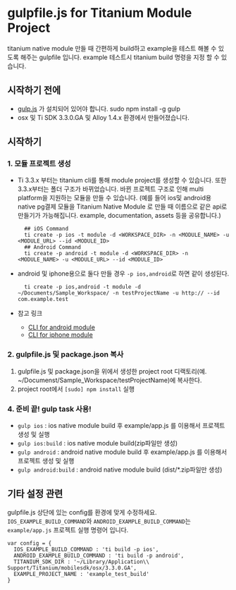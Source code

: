 # gulpfile.js for Titanium Module Project
titanium native module 만들 때 간편하게 build하고 example을 테스트 해볼 수 있도록 해주는 gulpfile 입니다. example 테스트시 titanium build 명령을 지정 할 수 있습니다.

## 시작하기 전에
- [gulp.js](http://gulpjs.com) 가 설치되어 있어야 합니다.
      sudo npm install -g gulp
- osx 및 Ti SDK 3.3.0.GA 및 Alloy 1.4.x 환경에서 만들어졌습니다.

## 시작하기
### 1. 모듈 프로젝트 생성

- Ti 3.3.x 부터는 titanium cli를 통해 module project를 생성할 수 있습니다. 또한 3.3.x부터는 폴더 구조가 바뀌었습니다. 바뀐 프로젝트 구조로 인해 multi platform을 지원하는 모듈을 만들 수 있습니다. (예를 들어 ios및 android용 native pg결제 모듈을 Titanium Native Module 로 만들 때 이름으로 같은 api로 만들기가 가능해집니다. example, documentation, assets 등을 공유합니다.)

        ## iOS Command
        ti create -p ios -t module -d <WORKSPACE_DIR> -n <MODULE_NAME> -u <MODULE_URL> --id <MODULE_ID>
        ## Android Command
        ti create -p android -t module -d <WORKSPACE_DIR> -n <MODULE_NAME> -u <MODULE_URL> --id <MODULE_ID>

- android 및  iphone용으로 둘다 만들 경우 `-p ios,android`로 하면 같이 생성된다.

        ti create -p ios,android -t module -d ~/Documents/Sample_Workspace/ -n testProjectName -u http:// --id com.example.test

- 참고 링크
  - [CLI for android module](http://docs.appcelerator.com/titanium/latest/#!/guide/Android_Module_Development_Guide-section-29004945_AndroidModuleDevelopmentGuide-CreatingfromtheTerminal)
  - [CLI for iphone module](http://docs.appcelerator.com/titanium/latest/#!/guide/iOS_Module_Development_Guide-section-29004946_iOSModuleDevelopmentGuide-Step2%3ACreatingyourFirstModule)

### 2. gulpfile.js 및 package.json 복사
1. gulpfile.js 및 package.json을 위에서 생성한 project root 디랙토리(예. ~/Documenst/Sample_Workspace/testProjectName)에 복사한다.
1. project root에서 `[sudo] npm install` 실행

### 4. 준비 끝! gulp task 사용!
- `gulp ios` : ios native module build 후 example/app.js 를 이용해서 프로젝트 생성 및 실행
- `gulp ios:build` : ios native module build(zip파일만 생성)
- `gulp android` : android native module build 후 example/app.js 를 이용해서 프로젝트 생성 및 실행
- `gulp android:build` : android native module build (dist/*.zip파일만 생성)

## 기타 설정 관련
gulpfile.js 상단에 있는 config를 환경에 맞게 수정하세요. `IOS_EXAMPLE_BUILD_COMMAND`와 `ANDROID_EXAMPLE_BUILD_COMMAND`는 `example/app.js` 프로젝트 실행 명령어 입니다.

    var config = {
      IOS_EXAMPLE_BUILD_COMMAND : 'ti build -p ios',
      ANDROID_EXAMPLE_BUILD_COMMAND : 'ti build -p android',
      TITANIUM_SDK_DIR : '~/Library/Application\\ Support/Titanium/mobilesdk/osx/3.3.0.GA',
      EXAMPLE_PROJECT_NAME : 'example_test_build'
    }
